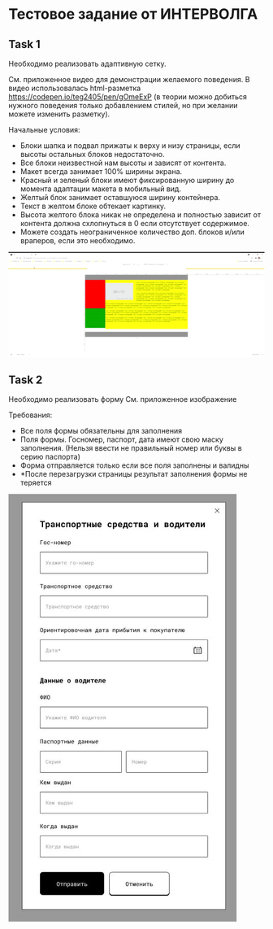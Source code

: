 # Тестовое задание от ИНТЕРВОЛГА

## Task 1

Необходимо реализовать адаптивную сетку.

См. приложенное видео для демонстрации желаемого поведения.
В видео использовалась html-разметка https://codepen.io/teg2405/pen/gOmeExP (в теории можно добиться нужного поведения только добавлением стилей, но при желании можете изменить разметку).

Начальные условия:
- Блоки шапка и подвал прижаты к верху и низу страницы, если высоты остальных блоков недостаточно.
- Все блоки неизвестной нам высоты и зависят от контента.
- Макет всегда занимает 100% ширины экрана.
- Красный и зеленый блоки имеют фиксированную ширину до момента адаптации макета в мобильный вид.
- Желтый блок занимает оставшуюся ширину контейнера.
- Текст в желтом блоке обтекает картинку.
- Высота желтого блока никак не определена и полностью зависит от контента должна схлопнуться в 0 если отсутствует содержимое.
- Можете создать неограниченное количество доп. блоков и/или враперов, если это необходимо.

![task1.gif](task1.gif)

## Task 2

Необходимо реализовать форму
См. приложенное изображение

Требования:
- Все поля формы обязательны для заполнения
- Поля формы. Госномер, паспорт, дата имеют свою маску заполнения. (Нельзя ввести не правильный номер или буквы в серию паспорта)
- Форма отправляется только если все поля заполнены и валидны
- *После перезагрузки страницы результат заполнения формы не теряется

![task2.png](task2.png)
